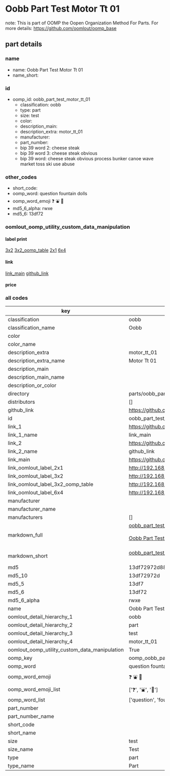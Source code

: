 # Oobb Part Test Motor Tt 01  

note: This is part of OOMP the Oopen Organization Method For Parts. For more details: https://github.com/oomlout/oomp_base

##  part details





### name
* name: Oobb Part Test Motor Tt 01
* name_short: 
### id
* oomp_id: oobb_part_test_motor_tt_01
  * classification: oobb
  * type: part
  * size: test
  * color: 
  * description_main: 
  * description_extra: motor_tt_01
  * manufacturer: 
  * part_number: 
  * bip 39 word 2: cheese steak
  * bip 39 word 3: cheese steak obvious
  * bip 39 word: cheese steak obvious process bunker canoe wave market toss ski use abuse

### other_codes
* short_code: 
* oomp_word: question fountain dolls
* oomp_word_emoji :question: :fountain: :dolls:
* md5_6_alpha: rwxe
* md5_6: 13df72






### oomlout_oomp_utility_custom_data_manipulation
#### label print
[3x2](http://192.168.1.245:1112/?label=oomp%20rwxe)
[3x2_oomp_table](http://192.168.1.107:1112/?label=oomp%20rwxe)
[2x1](http://192.168.1.242:1112/?label=oomp%20rwxe)
[6x4](http://192.168.1.55:1112/?label=oomp%20rwxe)    

#### link

[link_main](https://github.com/oomlout/oomlout_oomp_current_version_messy/tree/main/parts/oobb_part_test_motor_tt_01) [github_link](https://github.com/oomlout/oomlout_oomp_part_src/tree/main/parts/oobb_part_test_motor_tt_01)                             

#### price







### all codes 
| key | value |  
| --- | --- |  
| classification | oobb |  
| classification_name | Oobb |  
| color |  |  
| color_name |  |  
| description_extra | motor_tt_01 |  
| description_extra_name | Motor Tt 01 |  
| description_main |  |  
| description_main_name |  |  
| description_or_color |   |  
| directory | parts/oobb_part_test_motor_tt_01 |  
| distributors | [] |  
| github_link | https://github.com/oomlout/oomlout_oomp_part_src/tree/main/parts/oobb_part_test_motor_tt_01 |  
| id | oobb_part_test_motor_tt_01 |  
| link_1 | https://github.com/oomlout/oomlout_oomp_current_version_messy/tree/main/parts/oobb_part_test_motor_tt_01 |  
| link_1_name | link_main |  
| link_2 | https://github.com/oomlout/oomlout_oomp_part_src/tree/main/parts/oobb_part_test_motor_tt_01 |  
| link_2_name | github_link |  
| link_main | https://github.com/oomlout/oomlout_oomp_current_version_messy/tree/main/parts/oobb_part_test_motor_tt_01 |  
| link_oomlout_label_2x1 | http://192.168.1.242:1112/?label=oomp%20rwxe |  
| link_oomlout_label_3x2 | http://192.168.1.245:1112/?label=oomp%20rwxe |  
| link_oomlout_label_3x2_oomp_table | http://192.168.1.107:1112/?label=oomp%20rwxe |  
| link_oomlout_label_6x4 | http://192.168.1.55:1112/?label=oomp%20rwxe |  
| manufacturer |  |  
| manufacturer_name |  |  
| manufacturers | [] |  
| markdown_full | [oobb_part_test_motor_tt_01](https://github.com/oomlout/oomlout_oomp_current_version_messy/tree/main/parts/oobb_part_test_motor_tt_01)<br>[](https://github.com/oomlout/oomlout_oomp_current_version_messy/tree/main/parts/oobb_part_test_motor_tt_01)<br>[Oobb Part Test Motor Tt 01](https://github.com/oomlout/oomlout_oomp_current_version_messy/tree/main/parts/oobb_part_test_motor_tt_01)<br><br> |  
| markdown_short | [oobb_part_test_motor_tt_01](https://github.com/oomlout/oomlout_oomp_current_version_messy/tree/main/parts/oobb_part_test_motor_tt_01)<br><br> |  
| md5 | 13df72972d883efc860f3ab931754139 |  
| md5_10 | 13df72972d |  
| md5_5 | 13df7 |  
| md5_6 | 13df72 |  
| md5_6_alpha | rwxe |  
| name | Oobb Part Test Motor Tt 01 |  
| oomlout_detail_hierarchy_1 | oobb |  
| oomlout_detail_hierarchy_2 | part |  
| oomlout_detail_hierarchy_3 | test |  
| oomlout_detail_hierarchy_4 | motor_tt_01 |  
| oomlout_oomp_utility_custom_data_manipulation | True |  
| oomp_key | oomp_oobb_part_test_motor_tt_01 |  
| oomp_word | question fountain dolls |  
| oomp_word_emoji | :question: :fountain: :dolls: |  
| oomp_word_emoji_list | [':question:', ':fountain:', ':dolls:'] |  
| oomp_word_list | ['question', 'fountain', 'dolls'] |  
| part_number |  |  
| part_number_name |  |  
| short_code |  |  
| short_name |  |  
| size | test |  
| size_name | Test |  
| type | part |  
| type_name | Part |  
